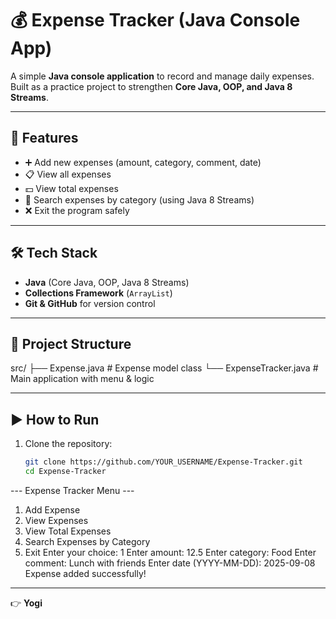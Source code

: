 # 💰 Expense Tracker (Java Console App)

A simple **Java console application** to record and manage daily expenses.  
Built as a practice project to strengthen **Core Java, OOP, and Java 8 Streams**.

---

## 🚀 Features
- ➕ Add new expenses (amount, category, comment, date)
- 📋 View all expenses
- 💵 View total expenses
- 🔎 Search expenses by category (using Java 8 Streams)
- ❌ Exit the program safely

---

## 🛠️ Tech Stack
- **Java** (Core Java, OOP, Java 8 Streams)
- **Collections Framework** (`ArrayList`)
- **Git & GitHub** for version control

---

## 📂 Project Structure
src/
├── Expense.java # Expense model class
└── ExpenseTracker.java # Main application with menu & logic


---

## ▶️ How to Run
1. Clone the repository:
   ```bash
   git clone https://github.com/YOUR_USERNAME/Expense-Tracker.git
   cd Expense-Tracker

--- Expense Tracker Menu ---
1. Add Expense
2. View Expenses
3. View Total Expenses
4. Search Expenses by Category
5. Exit
   Enter your choice: 1
   Enter amount: 12.5
   Enter category: Food
   Enter comment: Lunch with friends
   Enter date (YYYY-MM-DD): 2025-09-08
   Expense added successfully!

---

👉 **Yogi**



